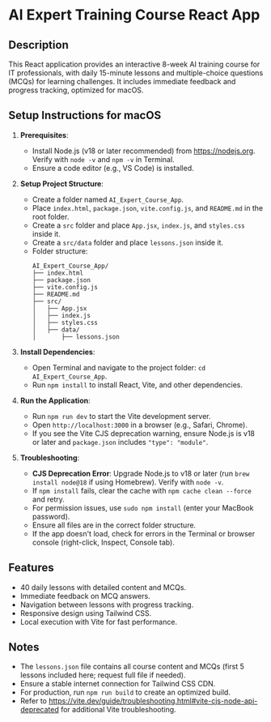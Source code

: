 # AI Expert Training Course React App

## Description
This React application provides an interactive 8-week AI training course for IT professionals, with daily 15-minute lessons and multiple-choice questions (MCQs) for learning challenges. It includes immediate feedback and progress tracking, optimized for macOS.

## Setup Instructions for macOS
1. **Prerequisites**:
   - Install Node.js (v18 or later recommended) from https://nodejs.org. Verify with `node -v` and `npm -v` in Terminal.
   - Ensure a code editor (e.g., VS Code) is installed.

2. **Setup Project Structure**:
   - Create a folder named `AI_Expert_Course_App`.
   - Place `index.html`, `package.json`, `vite.config.js`, and `README.md` in the root folder.
   - Create a `src` folder and place `App.jsx`, `index.js`, and `styles.css` inside it.
   - Create a `src/data` folder and place `lessons.json` inside it.
   - Folder structure:
     ```
     AI_Expert_Course_App/
     ├── index.html
     ├── package.json
     ├── vite.config.js
     ├── README.md
     ├── src/
     │   ├── App.jsx
     │   ├── index.js
     │   ├── styles.css
     │   ├── data/
     │       ├── lessons.json
     ```

3. **Install Dependencies**:
   - Open Terminal and navigate to the project folder: `cd AI_Expert_Course_App`.
   - Run `npm install` to install React, Vite, and other dependencies.

4. **Run the Application**:
   - Run `npm run dev` to start the Vite development server.
   - Open `http://localhost:3000` in a browser (e.g., Safari, Chrome).
   - If you see the Vite CJS deprecation warning, ensure Node.js is v18 or later and `package.json` includes `"type": "module"`.

5. **Troubleshooting**:
   - **CJS Deprecation Error**: Upgrade Node.js to v18 or later (run `brew install node@18` if using Homebrew). Verify with `node -v`.
   - If `npm install` fails, clear the cache with `npm cache clean --force` and retry.
   - For permission issues, use `sudo npm install` (enter your MacBook password).
   - Ensure all files are in the correct folder structure.
   - If the app doesn't load, check for errors in the Terminal or browser console (right-click, Inspect, Console tab).

## Features
- 40 daily lessons with detailed content and MCQs.
- Immediate feedback on MCQ answers.
- Navigation between lessons with progress tracking.
- Responsive design using Tailwind CSS.
- Local execution with Vite for fast performance.

## Notes
- The `lessons.json` file contains all course content and MCQs (first 5 lessons included here; request full file if needed).
- Ensure a stable internet connection for Tailwind CSS CDN.
- For production, run `npm run build` to create an optimized build.
- Refer to https://vite.dev/guide/troubleshooting.html#vite-cjs-node-api-deprecated for additional Vite troubleshooting.